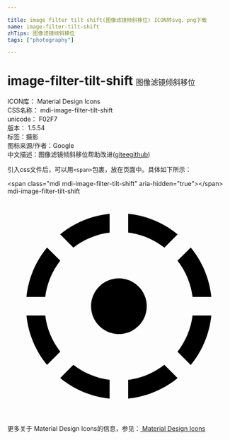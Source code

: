 ```yaml
---

title: image filter tilt shift(图像滤镜倾斜移位) ICON转svg、png下载
name: image-filter-tilt-shift
zhTips: 图像滤镜倾斜移位
tags: ["photography"]

---
```


# image-filter-tilt-shift  <small style="font-size: 60%;font-weight: 100">图像滤镜倾斜移位</small>


<div class="detail-page">
<p>
<span>
ICON库：
<span class="badge-secondary badge">Material Design Icons</span> 
</span>
<br/>
<span>
CSS名称：
<span class="badge-secondary badge">mdi-image-filter-tilt-shift</span> 
</span>
<br/>
<span>
unicode：
<span class="badge-secondary badge">F02F7</span> 
<copy-btn content='F02F7' btn-title=""></copy-btn>
<copy-btn :content='String.fromCodePoint(parseInt("F02F7", 16))' btn-title="复制U"></copy-btn>
</span>
<br/>
<span>
版本：
<span class="badge-secondary badge">1.5.54</span> 
</span><br/><span>标签：<span class="badge-light badge"><router-link to="/tags/photography.html">摄影</router-link></span></span>
<br/>
<span>图标来源/作者：<span class="badge-light badge">Google</span></span> 
<br/>
<span class="zh-detail">中文描述：<span class="badge-primary badge">图像滤镜倾斜移位</span><span class="help-link"><span>帮助改进</span>(<a href="https://gitee.com/liuwave/icon-helper/edit/master/json/material/image-filter-tilt-shift.json" target="_blank" rel="noopener noreferrer">gitee</a><a href="https://github.com/liuwave/icon-helper/edit/master/json/material/image-filter-tilt-shift.json" target="_blank" rel="noopener noreferrer">github</a></span>)</span><br/>
</p>
</div>
<div class="alert alert-dark">
  <i class="mdi mdi-image-filter-tilt-shift mdi-48px"></i>
  <i class="mdi mdi-image-filter-tilt-shift mdi-36px"></i>
  <i class="mdi mdi-image-filter-tilt-shift mdi-24px"></i>
  <i class="mdi mdi-image-filter-tilt-shift mdi-18px"></i>
</div>
<div>
  <p>引入css文件后，可以用<code>&lt;span&gt;</code>包裹，放在页面中。具体如下所示：    
  </p>
  <div class="alert alert-primary" style="font-size: 14px">
    &lt;span class="mdi mdi-image-filter-tilt-shift" aria-hidden="true"&gt;&lt;/span&gt;
    <copy-btn content='<span class="mdi mdi-image-filter-tilt-shift" aria-hidden="true"></span>'></copy-btn>
  </div>
  <div class="alert alert-secondary">
    <i class="mdi mdi-image-filter-tilt-shift"
    style="font-size: 24px"
    aria-hidden="true"></i> mdi-image-filter-tilt-shift
    <copy-btn content="mdi-image-filter-tilt-shift" btn-title="复制图标名称"></copy-btn>
  </div>
</div>
<div id="svg" class="svg-wrap">
<svg xmlns="http://www.w3.org/2000/svg" viewBox="0 0 24 24"><path d="M5.68,19.74C7.16,20.95 9,21.75 11,21.95V19.93C9.54,19.75 8.21,19.17 7.1,18.31M13,19.93V21.95C15,21.75 16.84,20.95 18.32,19.74L16.89,18.31C15.79,19.17 14.46,19.75 13,19.93M18.31,16.9L19.74,18.33C20.95,16.85 21.75,15 21.95,13H19.93C19.75,14.46 19.17,15.79 18.31,16.9M15,12A3,3 0 0,0 12,9A3,3 0 0,0 9,12A3,3 0 0,0 12,15A3,3 0 0,0 15,12M4.07,13H2.05C2.25,15 3.05,16.84 4.26,18.32L5.69,16.89C4.83,15.79 4.25,14.46 4.07,13M5.69,7.1L4.26,5.68C3.05,7.16 2.25,9 2.05,11H4.07C4.25,9.54 4.83,8.21 5.69,7.1M19.93,11H21.95C21.75,9 20.95,7.16 19.74,5.68L18.31,7.1C19.17,8.21 19.75,9.54 19.93,11M18.32,4.26C16.84,3.05 15,2.25 13,2.05V4.07C14.46,4.25 15.79,4.83 16.9,5.69M11,4.07V2.05C9,2.25 7.16,3.05 5.68,4.26L7.1,5.69C8.21,4.83 9.54,4.25 11,4.07Z" /></svg>
</div>
<detail full-name='mdi-image-filter-tilt-shift'></detail>
    
<div><p>更多关于 Material Design Icons的信息，参见：<a target="_blank" href="https://iconhelper.cn/material.html"> Material Design Icons</a>
</p></div>
